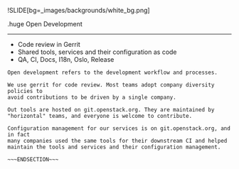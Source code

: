 !SLIDE[bg=_images/backgrounds/white_bg.png]

.huge Open <span class="teal">Development</span>
<hr/>

* Code review in Gerrit
* Shared tools, services and their configuration as code
* QA, CI, Docs, I18n, Oslo, Release

~~~SECTION:notes~~~
Open development refers to the development workflow and processes.

We use gerrit for code review. Most teams adopt company diversity policies to
avoid contributions to be driven by a single company.

Out tools are hosted on git.openstack.org. They are maintained by "horizontal" teams, and everyone is welcome to contribute.

Configuration management for our services is on git.openstack.org, and in fact
many companies used the same tools for their downstream CI and helped
maintain the tools and services and their configuration management.

~~~ENDSECTION~~~
